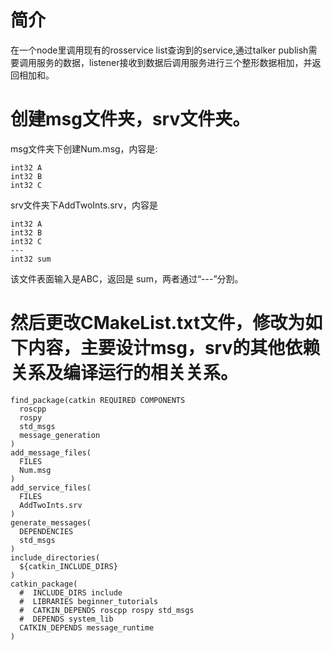 # 简介
在一个node里调用现有的rosservice list查询到的service,通过talker publish需要调用服务的数据，listener接收到数据后调用服务进行三个整形数据相加，并返回相加和。

# 创建msg文件夹，srv文件夹。
msg文件夹下创建Num.msg，内容是:
```
int32 A
int32 B
int32 C
```
srv文件夹下AddTwoInts.srv，内容是
```
int32 A
int32 B
int32 C
---
int32 sum
```
该文件表面输入是ABC，返回是 sum，两者通过“---”分割。
# 然后更改CMakeList.txt文件，修改为如下内容，主要设计msg，srv的其他依赖关系及编译运行的相关关系。
```
find_package(catkin REQUIRED COMPONENTS
  roscpp
  rospy
  std_msgs
  message_generation
)
add_message_files(
  FILES
  Num.msg
)
add_service_files(
  FILES
  AddTwoInts.srv
)
generate_messages(
  DEPENDENCIES
  std_msgs
)
include_directories(
  ${catkin_INCLUDE_DIRS}
)
catkin_package(
  #  INCLUDE_DIRS include
  #  LIBRARIES beginner_tutorials
  #  CATKIN_DEPENDS roscpp rospy std_msgs
  #  DEPENDS system_lib
  CATKIN_DEPENDS message_runtime
)
```

